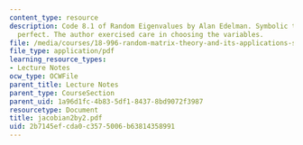 ```yaml
---
content_type: resource
description: Code 8.1 of Random Eigenvalues by Alan Edelman. Symbolic tools are not
  perfect. The author exercised care in choosing the variables.
file: /media/courses/18-996-random-matrix-theory-and-its-applications-spring-2004/2b7145efcda0c3575006b63814358991_jacobian2by2.pdf
file_type: application/pdf
learning_resource_types:
- Lecture Notes
ocw_type: OCWFile
parent_title: Lecture Notes
parent_type: CourseSection
parent_uid: 1a96d1fc-4b83-5df1-8437-8bd9072f3987
resourcetype: Document
title: jacobian2by2.pdf
uid: 2b7145ef-cda0-c357-5006-b63814358991
---
```

